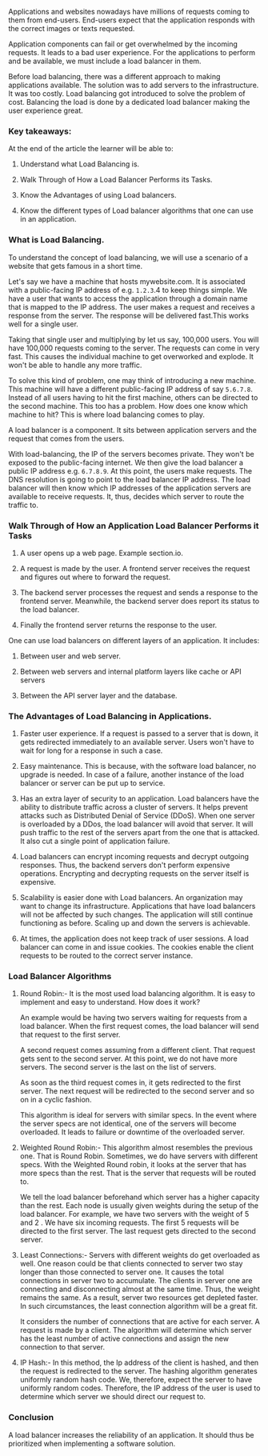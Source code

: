 Applications and websites nowadays have millions of requests coming to them from end-users. End-users expect that the application responds with the correct images or texts requested.

 Application components can fail or get overwhelmed by the incoming requests. It leads to a bad user experience. For the applications to perform and be available, we must include a load balancer in them. 

Before load balancing, there was a different approach to making applications available. The solution was to add servers to the infrastructure. It was too costly. Load balancing got introduced to solve the problem of cost. Balancing the load is done by a dedicated load balancer making the user experience great.

### Key takeaways:

At the end of the article the learner will be able to:

1. Understand what Load Balancing is.

2. Walk Through of How a Load Balancer Performs its Tasks.

3. Know the Advantages of using Load balancers.

4. Know the different types of Load balancer algorithms that one can use in an application.

### What is Load Balancing.

To understand the concept of load balancing, we will use a scenario of a website that gets famous in a short time. 

Let's say we have a machine that hosts mywebsite.com. It is associated with a public-facing IP address of e.g. `1.2.3`.4 to keep things simple. We have a user that wants to access the application through a domain name that is mapped to the IP address. The user makes a request and receives a response from the server. The response will be delivered fast.This works well for a single user. 

Taking that single user and multiplying by let us say, 100,000 users. You will have 100,000 requests coming to the server. The requests can come in very fast. This causes the individual machine to get overworked and explode. It won't be able to handle any more traffic. 

To solve this kind of problem, one may think of introducing a new machine. This machine will have a different public-facing IP address of say `5.6.7.8`. Instead of all users having to hit the first machine, others can be directed to the second machine. This too has a problem. How does one know which machine to hit? This is where load balancing comes to play. 

A load balancer is a component. It sits between application servers and the request that comes from the users. 

With load-balancing, the IP of the servers becomes private. They won't be exposed to the public-facing internet. We then give the load balancer a public IP address e.g. `6.7.8.9`. At this point, the users make requests. The DNS resolution is going to point to the load balancer IP address. The load balancer will then know which IP addresses of the application servers are available to receive requests. It, thus, decides which server to route the traffic to.

[](/loadbalancingzs.png/)

### Walk Through of How an Application Load Balancer Performs it Tasks

1. A user opens up a web page. Example section.io.

2. A request is made by the user. A frontend server receives the request and figures out where to forward the request. 

3. The backend server processes the request and sends a response to the frontend server. Meanwhile, the backend server does report its status to the load balancer.

4. Finally the frontend server returns the response to the user.

One can use load balancers on different layers of an application. It includes:

1. Between user and web server.

2. Between web servers and internal platform layers like cache or API servers

3. Between the API server layer and the database.

### The Advantages of Load Balancing in Applications.

1. Faster user experience. If a request is passed to a server that is down, it gets redirected immediately to an available server. Users won't have to wait for long for a response in such a case.

2. Easy maintenance. This is because, with the software load balancer, no upgrade is needed. In case of a failure, another instance of the load balancer or server can be put up to service. 

3. Has an extra layer of security to an application. Load balancers have the ability to distribute traffic across a cluster of servers. It helps prevent attacks such as Distributed Denial of Service (DDoS). When one server is overloaded by a DDos, the load balancer will avoid that server. It will push traffic to the rest of the servers apart from the one that is attacked. It also cut a single point of application failure.

4. Load balancers can encrypt incoming requests and decrypt outgoing responses. Thus, the backend servers don't perform expensive operations. Encrypting and decrypting requests on the server itself is expensive. 

5. Scalability is easier done with Load balancers. An organization may want to change its infrastructure. Applications that have load balancers will not be affected by such changes. The application will still continue functioning as before. Scaling up and down the servers is achievable. 

6. At times, the application does not keep track of user sessions. A load balancer can come in and issue cookies. The cookies enable the client requests to be routed to the correct server instance.


### Load Balancer Algorithms

1. Round Robin:- It is the most used load balancing algorithm. It is easy to implement and easy to understand. How does it work? 

    An example would be having two servers waiting for requests from a load balancer. When the first request comes, the load balancer will send that request to the first server.

    A second request comes assuming from a different client. That request gets sent to the second server. At this point, we do not have more servers. The second server is the       last on the list of servers. 

    As soon as the third request comes in, it gets redirected to the first server. The next request will be redirected to the second server and so on in a cyclic fashion. 

    This algorithm is ideal for servers with similar specs. In the event where the server specs are not identical, one of the servers will become overloaded. It leads to failure     or downtime of the overloaded server.

2. Weighted Round Robin:- This algorithm almost resembles the previous one. That is Round Robin. Sometimes, we do have servers with different specs. With the Weighted Round          robin, it looks at the server that has more specs than the rest. That is the server that requests will be routed to. 

     We tell the load balancer beforehand which server has a higher capacity than the rest. Each node is usually given weights during the setup of the load balancer. For              example, we have two servers with the weight of 5 and 2 . We have six incoming requests. The first 5 requests will be directed to the first server. The last request gets        directed to the second server.

3. Least Connections:-  Servers with different weights do get overloaded as well.  One reason could be that clients connected to server two stay longer than those connected to        server one. It causes the total connections in server two to accumulate. The clients in server one are connecting and disconnecting almost at the same time. Thus, the            weight remains the same. As a result, server two resources get depleted faster. In such circumstances, the least connection algorithm will be a great fit.

     It considers the number of connections that are active for each server. A request is made by a client. The algorithm will determine which server has the least number of          active connections and assign the new connection to that server.

4. IP Hash:- In this method, the Ip address of the client is hashed, and then the request is redirected to the server. The hashing algorithm generates uniformly random hash          code. We, therefore, expect the server to have uniformly random codes. Therefore, the IP address of the user is used to determine which server we should direct our request      to. 

### Conclusion

A load balancer increases the reliability of an application. It should thus be prioritized when implementing a software solution.
